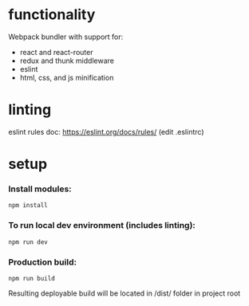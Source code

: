 # functionality
Webpack bundler with support for:
- react and react-router
- redux and thunk middleware
- eslint
- html, css, and js minification

# linting
eslint rules doc:  https://eslint.org/docs/rules/  (edit .eslintrc)

# setup
### Install modules:
```
npm install
```

### To run local dev environment (includes linting):
```
npm run dev
```

### Production build:
```
npm run build
```
Resulting deployable build will be located in /dist/ folder in project root
